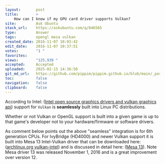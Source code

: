 ```yaml
---
layout:       post
title:        >
    How can I know if my GPU card driver supports Vulkan?
site:         Ask Ubuntu
stack_url:    https://askubuntu.com/q/846565
type:         Answer
tags:         opengl mesa vulkan
created_date: 2016-11-07 10:03:42
edit_date:    2016-11-07 10:37:51
votes:        "1 "
favorites:    
views:        "125,939 "
accepted:     Accepted
uploaded:     2025-02-15 14:36:50
git_md_url:   https://github.com/pippim/pippim.github.io/blob/main/_posts/2016/2016-11-07-How-can-I-know-if-my-GPU-card-driver-supports-Vulkan_.md
toc:          false
navigation:   false
clipboard:    false
---
```


According to Intel: ([Intel open source graphics drivers and vulkan graphics api][1]) support for `Vulkan` is **seamlessly** built into Linux PC distributions.

Whether or not Vulkan or OpenGL support is built into a given game is up to that game's developer not to your hardware/firmware or software drivers.

As comment below points out the above "seamless" integration is for 6th generation CPUs. For IvyBridge (HD4000) and newer Vulkan support it is built into Mesa 13 Intel-Vulkan driver that can be downloaded here: ([archlinux.org vulkan-intel][2]) and is discussed in detail here: ([Mesa 13][3]). Note Mesa driver 13 was released November 1, 2016 and is a great improvement over version 12.


  [1]: https://software.intel.com/en-us/blogs/2016/06/23/intel-open-source-graphics-drivers-and-vulkan-graphics-api
  [2]: https://www.archlinux.org/packages/?name=vulkan-intel
  [3]: http://www.phoronix.com/scan.php?page=article&item=mesa-13&num=1
